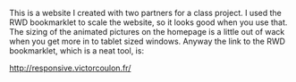 This is a website I created with two partners for a class project. 
I used the RWD bookmarklet to scale the website, so it looks good when you use that. 
The sizing of the animated pictures on the homepage is a little out of wack when you get more in to
tablet sized windows. Anyway the link to the RWD bookmarklet, which is a neat tool, is:

http://responsive.victorcoulon.fr/
